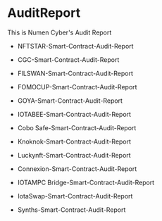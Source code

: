 # AuditReport
This is Numen Cyber's Audit Report

- NFTSTAR-Smart-Contract-Audit-Report 

- CGC-Smart-Contract-Audit-Report 

- FILSWAN-Smart-Contract-Audit-Report

- FOMOCUP-Smart-Contract-Audit-Report

- GOYA-Smart-Contract-Audit-Report 

- IOTABEE-Smart-Contract-Audit-Report

- Cobo Safe-Smart-Contract-Audit-Report

- Knoknok-Smart-Contract-Audit-Report

- Luckynft-Smart-Contract-Audit-Report

- Connexion-Smart-Contract-Audit-Report

- IOTAMPC Bridge-Smart-Contract-Audit-Report

- IotaSwap-Smart-Contract-Audit-Report

- Synths-Smart-Contract-Audit-Report 

  
